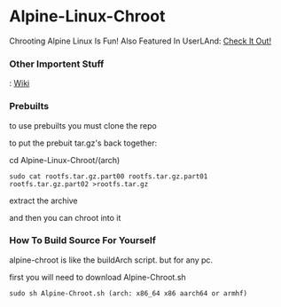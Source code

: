# Alpine-Linux-Chroot
Chrooting Alpine Linux Is Fun! Also Featured In UserLAnd: [Check It Out!](https://github.com/CypherpunkArmory/UserLAnd-Assets-Alpine)

### Other Importent Stuff
: [Wiki](https://github.com/EnderNightLord-ChromeBook/Alpine-Linux-Chroot/wiki)

### Prebuilts
to use prebuilts you must clone the repo

to put the prebuit tar.gz's back together:

cd Alpine-Linux-Chroot/(arch)

`sudo cat rootfs.tar.gz.part00 rootfs.tar.gz.part01 rootfs.tar.gz.part02 >rootfs.tar.gz`

extract the archive

and then you can chroot into it

### How To Build Source For Yourself
alpine-chroot is like the buildArch script. but for any pc.

first you will need to download Alpine-Chroot.sh

`sudo sh Alpine-Chroot.sh (arch: x86_64 x86 aarch64 or armhf)`
